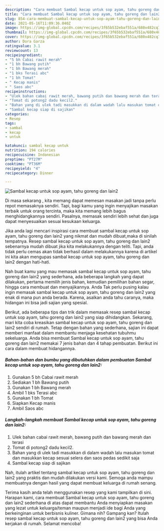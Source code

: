 ```yaml
---
description: "Cara membuat Sambal kecap untuk sop ayam, tahu goreng dan lain2 yang enak Untuk Jualan"
title: "Cara membuat Sambal kecap untuk sop ayam, tahu goreng dan lain2 yang enak Untuk Jualan"
slug: 854-cara-membuat-sambal-kecap-untuk-sop-ayam-tahu-goreng-dan-lain2-yang-enak-untuk-jualan
date: 2021-05-16T11:09:36.040Z
image: https://img-global.cpcdn.com/recipes/3f65b532ebaf551a/680x482cq70/sambal-kecap-untuk-sop-ayam-tahu-goreng-dan-lain2-foto-resep-utama.jpg
thumbnail: https://img-global.cpcdn.com/recipes/3f65b532ebaf551a/680x482cq70/sambal-kecap-untuk-sop-ayam-tahu-goreng-dan-lain2-foto-resep-utama.jpg
cover: https://img-global.cpcdn.com/recipes/3f65b532ebaf551a/680x482cq70/sambal-kecap-untuk-sop-ayam-tahu-goreng-dan-lain2-foto-resep-utama.jpg
author: Dora Garza
ratingvalue: 3.1
reviewcount: 13
recipeingredient:
- "5 bh Cabai rawit merah"
- "1 bh Bawang putih"
- "1 bh Bawang merah"
- "1 bks Terasi abc"
- "1 bh Tomat"
- " Kecap manis"
- " Saos abc"
recipeinstructions:
- "Ulek bahan cabai rawit merah, bawang putih dan bawang merah dan terasi"
- "Tomat di potong2 dadu kecil2."
- "Bahan yang di ulek tadi masukkan di dalam wadah lalu masukan tomat dan masukkan kecap sesuai selera dan saos pedas sedikit saja"
- "Sambal kecap siap di sajikan"
categories:
- Resep
tags:
- sambal
- kecap
- untuk

katakunci: sambal kecap untuk 
nutrition: 194 calories
recipecuisine: Indonesian
preptime: "PT27M"
cooktime: "PT36M"
recipeyield: "4"
recipecategory: Dinner

---
```



![Sambal kecap untuk sop ayam, tahu goreng dan lain2](https://img-global.cpcdn.com/recipes/3f65b532ebaf551a/680x482cq70/sambal-kecap-untuk-sop-ayam-tahu-goreng-dan-lain2-foto-resep-utama.jpg)

Di masa  sekarang , kita memang dapat memesan masakan jadi tanpa perlu repot memasaknya sendiri. Tapi, bagi kamu yang ingin menyajikan masakan terbaik untuk orang tercinta, maka kita memang lebih bagus menghidangkannya sendiri. Pasalnya, memasak sendiri lebih sehat dan juga dapat menyesuaikan sesuai kesukaan keluarga.

Jika anda lagi mencari inspirasi cara membuat sambal kecap untuk sop ayam, tahu goreng dan lain2 yang nikmat dan mudah dibuat,maka di sinilah tempatnya. Resep sambal kecap untuk sop ayam, tahu goreng dan lain2  sebenarnya mudah dibuat jika kita melakukannya dengan teliti. Tapi, anda tidak perlu cemas akan tidak berhasil dalam melakukannya 
karena di artikel ini kita akan mengupas sambal kecap untuk sop ayam, tahu goreng dan lain2 dengan hati-hati.  



Nah buat kamu yang mau memasak sambal kecap untuk sop ayam, tahu goreng dan lain2 yang sederhana, ada beberapa langkah yang dapat dilakukan, pertama memilih jenis bahan, kemudian pemilihan bahan segar, hingga cara membuat dan menyajikannya. Anda Tak perlu pusing kalau ingin memasak sambal kecap untuk sop ayam, tahu goreng dan lain2 yang enak di mana pun anda berada. Karena, asalkan anda  tahu caranya, maka hidangan ini bisa jadi sajian yang spesial.

Berikut, ada beberapa tips dan trik dalam memasak resep sambal kecap untuk sop ayam, tahu goreng dan lain2 yang siap dihidangkan. Sekarang, mari kita coba kreasikan sambal kecap untuk sop ayam, tahu goreng dan lain2 sendiri di rumah. Tetap dengan bahan yang sederhana, sajian ini dapat memberi manfaat dalam membantu menjaga kesehatan tubuhmu sekeluarga. Anda bisa membuat Sambal kecap untuk sop ayam, tahu goreng dan lain2 memakai 7 jenis bahan dan 4 tahap pembuatan. Berikut ini cara dalam membuat hidangannya.

<!--inarticleads1-->

##### Bahan-bahan dan bumbu yang dibutuhkan dalam pembuatan Sambal kecap untuk sop ayam, tahu goreng dan lain2:

1. Gunakan 5 bh Cabai rawit merah
1. Sediakan 1 bh Bawang putih
1. Gunakan 1 bh Bawang merah
1. Ambil 1 bks Terasi abc
1. Gunakan 1 bh Tomat
1. Siapkan  Kecap manis
1. Ambil  Saos abc




<!--inarticleads2-->

##### Langkah-langkah membuat Sambal kecap untuk sop ayam, tahu goreng dan lain2:

1. Ulek bahan cabai rawit merah, bawang putih dan bawang merah dan terasi
1. Tomat di potong2 dadu kecil2.
1. Bahan yang di ulek tadi masukkan di dalam wadah lalu masukan tomat dan masukkan kecap sesuai selera dan saos pedas sedikit saja
1. Sambal kecap siap di sajikan




Nah, itulah artikel tentang  sambal kecap untuk sop ayam, tahu goreng dan lain2  yang praktis dan mudah dilakukan versi kami. Semoga anda mampu membuatnya dengan hasil yang dapat membuat keluarga di rumah senang. 

Terima kasih anda telah menggunakan resep yang kami tampilkan di sini. Harapan kami, cara membuat  Sambal kecap untuk sop ayam, tahu goreng dan lain2 sederhana di atas dapat membantu Anda menyiapkan masakan yang lezat untuk keluarga/teman maupun menjadi ide bagi Anda yang berkeinginan untuk berbisnis kuliner. Gimana nih? Gampang kan? Itulah resep sambal kecap untuk sop ayam, tahu goreng dan lain2 yang bisa Anda kerjakan di rumah. Selamat mencoba!

